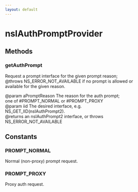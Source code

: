 ```yaml
---
layout: default
---
```


# nsIAuthPromptProvider #

## Methods ##

### getAuthPrompt ###
  
Request a prompt interface for the given prompt reason;  
@throws NS_ERROR_NOT_AVAILABLE if no prompt is allowed or  
available for the given reason.  
  
@param aPromptReason   The reason for the auth prompt;  
                       one of #PROMPT_NORMAL or #PROMPT_PROXY  
@param iid             The desired interface, e.g.  
                       NS_GET_IID(nsIAuthPrompt2).  
@returns an nsIAuthPrompt2 interface, or throws NS_ERROR_NOT_AVAILABLE  
  

## Constants ##

### PROMPT_NORMAL ###
  
Normal (non-proxy) prompt request.  
  

### PROMPT_PROXY ###
  
Proxy auth request.  
  
